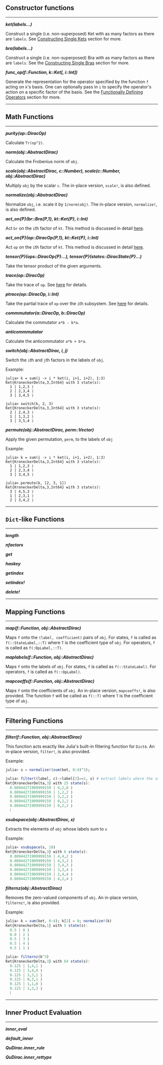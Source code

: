 ## Constructor functions
---

_**ket(labels...)**_

Construct a single (i.e. non-superposed) Ket with as many factors as there are `labels`. 
See [Constructing Single Kets](constructing_states/#constructing-single-kets) section for more.

_**bra(labels...)**_

Construct a single (i.e. non-superposed) Bra with as many factors as there are `labels`. 
See the [Constructing Single Bras](constructing_states/#constructing-single-bras) section for more.

_**func_op(f::Function, k::Ket[, i::Int])**_

Generate the representation for the operator specified by the function `f` acting on `k`'s basis. 
One can optionally pass in `i` to specify the operator's action on a specific factor of the basis.
See the [Functionally Defining Operators](func_op_def.md) section for more.

---
## Math Functions
---

_**purity(op::DiracOp)**_

Calculate `Tr(op^2)`.

_**norm(obj::AbstractDirac)**_

Calculate the Frobenius norm of `obj`.

_**scale(obj::AbstractDirac, c::Number), scale(c::Number, obj::AbstractDirac)**_

Multiply `obj` by the scalar `c`. The in-place version, `scale!`, is also defined.

_**normalize(obj::AbstractDirac)**_

Normalize `obj`, i.e. scale it by `1/norm(obj)`. The in-place version, `normalize!`, is also defined.

_**act_on{P}(br::Bra{P,1}, kt::Ket{P}, i::Int)**_

Act `br` on the `i`th factor of `kt`. This method is discussed in detail [here](state_math/#acting-a-bra-on-a-specific-ket-factor).

_**act_on{P}(op::DiracOp{P,1}, kt::Ket{P}, i::Int)**_

Act `op` on the `i`th factor of `kt`. This method is discussed in detail [here](op_math/#acting-an-operator-on-a-specific-ket-factor).

_**tensor{P}(ops::DiracOp{P}...), tensor{P}(states::DiracState{P}...)**_

Take the tensor product of the given arguments.

_**trace(op::DiracOp)**_

Take the trace of `op`. See [here](op_math/#trace-and-partial-trace) for details.

_**ptrace(op::DiracOp, i::Int)**_

Take the partial trace of `op` over the `i`th subsystem. See [here](op_math/#trace-and-partial-trace) for details.

_**commmutator(a::DiracOp, b::DiracOp)**_

Calculate the commutator `a*b - b*a`. 

_**anticommmutator**_

Calculate the anticommutator `a*b + b*a`. 

_**switch(obj::AbstractDirac, i, j)**_

Switch the `i`th and `j`th factors in the labels of `obj`.

Example:

```
julia> k = sum(i -> i * ket(i, i+1, i+2), 1:3)
Ket{KroneckerDelta,3,Int64} with 3 state(s):
  1 | 1,2,3 ⟩
  2 | 2,3,4 ⟩
  3 | 3,4,5 ⟩

julia> switch(k, 2, 3)
Ket{KroneckerDelta,3,Int64} with 3 state(s):
  2 | 2,4,3 ⟩
  1 | 1,3,2 ⟩
  3 | 3,5,4 ⟩
```

_**permute(obj::AbstractDirac, perm::Vector)**_

Apply the given permutation, `perm`, to the labels of `obj`

Example:

```
julia> k = sum(i -> i * ket(i, i+1, i+2), 1:3)
Ket{KroneckerDelta,3,Int64} with 3 state(s):
  1 | 1,2,3 ⟩
  2 | 2,3,4 ⟩
  3 | 3,4,5 ⟩

julia> permute(k, [2, 3, 1])
Ket{KroneckerDelta,3,Int64} with 3 state(s):
  3 | 4,5,3 ⟩
  1 | 2,3,1 ⟩
  2 | 3,4,2 ⟩
```

---
## `Dict`-like Functions
---

_**length**_

_**nfactors**_

_**get**_

_**haskey**_

_**getindex**_

_**setindex!**_

_**delete!**_

---
## Mapping Functions
---

_**map(f::Function, obj::AbstractDirac)**_

Maps `f` onto the `(label, coefficient)` pairs of `obj`. For states, `f` is called as `f(::StateLabel,::T)` where `T` is the coefficient type of `obj`. For operators, `f` is called as `f(:OpLabel,::T)`.

_**maplabels(f::Function, obj::AbstractDirac)**_

Maps `f` onto the labels of `obj`. For states, `f` is called as `f(::StateLabel)`. For operators, `f` is called as `f(::OpLabel)`.

_**mapcoeffs(f::Function, obj::AbstractDirac)**_

Maps `f` onto the coefficients of `obj`. An in-place version, `mapcoeffs!`, is also provided. The function `f` will be called as `f(::T)` where `T` is the coefficient type of `obj`.

---
## Filtering Functions
---

_**filter(f::Function, obj::AbstractDirac)**_

This function acts exactly like Julia's built-in filtering function for `Dict`s. An in-place version, `filter!`, is also provided.

Example:

```julia
julia> s = normalize!(sum(ket, 0:4)^3);

julia> filter((label, c)->label[2]==2, s) # extract labels where the second factor is labeled "2" 
Ket{KroneckerDelta,3} with 25 state(s):
  0.08944271909999159 | 4,2,0 ⟩
  0.08944271909999159 | 1,2,2 ⟩
  0.08944271909999159 | 3,2,3 ⟩
  0.08944271909999159 | 0,2,1 ⟩
  0.08944271909999159 | 0,2,3 ⟩
  ⁞
```

_**xsubspace(obj::AbstractDirac, x)**_

Extracts the elements of `obj` whose labels sum to `x`

Example:

```julia
julia> xsubspace(s, 10)
Ket{KroneckerDelta,3} with 6 state(s):
  0.08944271909999159 | 4,4,2 ⟩
  0.08944271909999159 | 4,3,3 ⟩
  0.08944271909999159 | 3,4,3 ⟩
  0.08944271909999159 | 3,3,4 ⟩
  0.08944271909999159 | 2,4,4 ⟩
  0.08944271909999159 | 4,2,4 ⟩
```

_**filternz(obj::AbstractDirac)**_

Removes the zero-valued components of `obj`. An in-place version, `filternz!`, is also provided.

Example:

```julia
julia> k = sum(ket, 0:4); k[2] = 0; normalize!(k)
Ket{KroneckerDelta,1} with 5 state(s):
  0.5 | 0 ⟩
  0.0 | 2 ⟩
  0.5 | 3 ⟩
  0.5 | 4 ⟩
  0.5 | 1 ⟩

julia> filternz(k^3)
Ket{KroneckerDelta,3} with 64 state(s):
  0.125 | 1,4,1 ⟩
  0.125 | 3,4,4 ⟩
  0.125 | 3,3,1 ⟩
  0.125 | 0,3,1 ⟩
  0.125 | 1,1,0 ⟩
  0.125 | 1,3,3 ⟩
  ⁞
```

---
## Inner Product Evaluation
---

_**inner_eval**_

_**default_inner**_

_**QuDirac.inner_rule**_

_**QuDirac.inner_rettype**_
